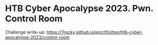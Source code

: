 # HTB Cyber Apocalypse 2023. Pwn. Control Room

Challenge write-up: https://7rocky.github.io/en/ctf/other/htb-cyber-apocalypse-2023/control-room
